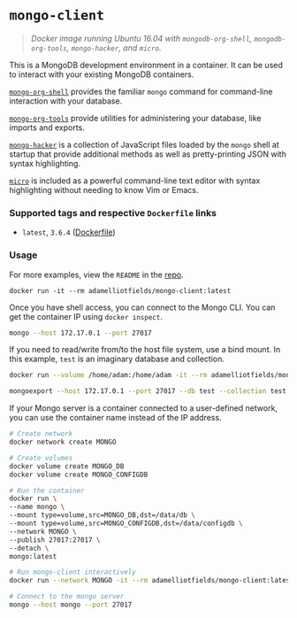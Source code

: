 # `mongo-client`
> _Docker image running Ubuntu 16.04 with `mongodb-org-shell`, `mongodb-org-tools`, `mongo-hacker`, and `micro`._

This is a MongoDB development environment in a container. It can be used to interact with your existing MongoDB containers.

[`mongo-org-shell`](https://docs.mongodb.com/getting-started/shell/client) provides the familiar `mongo` command for command-line interaction with your database.

[`mongo-org-tools`](https://github.com/mongodb/mongo-tools) provide utilities for administering your database, like imports and exports.

[`mongo-hacker`](https://github.com/TylerBrock/mongo-hacker) is a collection of JavaScript files loaded by the `mongo` shell at startup that provide additional methods as well as pretty-printing JSON with syntax highlighting.

[`micro`](https://github.com/zyedidia/micro) is included as a powerful command-line text editor with syntax highlighting without needing to know Vim or Emacs.

### Supported tags and respective `Dockerfile` links
  - `latest`, `3.6.4` ([Dockerfile](https://github.com/adamelliotfields/docker/blob/master/mongo-client/Dockerfile))

### Usage

For more examples, view the `README` in the [repo](https://github.com/adamelliotfields/docker/blob/master/mongo-client/README.md).

```
docker run -it --rm adamelliotfields/mongo-client:latest
```

Once you have shell access, you can connect to the Mongo CLI. You can get the container IP using `docker inspect`.

```bash
mongo --host 172.17.0.1 --port 27017
```

If you need to read/write from/to the host file system, use a bind mount. In this example, `test` is an imaginary database and collection.

```bash
docker run --volume /home/adam:/home/adam -it --rm adamelliotfields/mongo-client:latest

mongoexport --host 172.17.0.1 --port 27017 --db test --collection test --out /home/adam/test.json
```

If your Mongo server is a container connected to a user-defined network, you can use the container name instead of the IP address.

```bash
# Create network
docker network create MONGO

# Create volumes
docker volume create MONGO_DB
docker volume create MONGO_CONFIGDB

# Run the container
docker run \
--name mongo \
--mount type=volume,src=MONGO_DB,dst=/data/db \
--mount type=volume,src=MONGO_CONFIGDB,dst=/data/configdb \
--network MONGO \
--publish 27017:27017 \
--detach \
mongo:latest

# Run mongo-client interactively
docker run --network MONGO -it --rm adamelliotfields/mongo-client:latest

# Connect to the mongo server
mongo --host mongo --port 27017
```
